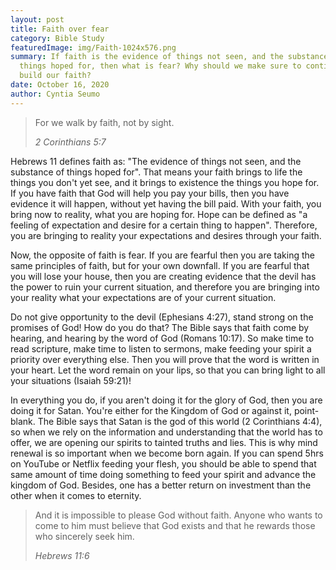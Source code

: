 ```yaml
---
layout: post
title: Faith over fear
category: Bible Study
featuredImage: img/Faith-1024x576.png
summary: If faith is the evidence of things not seen, and the substance of
  things hoped for, then what is fear? Why should we make sure to continuously
  build our faith?
date: October 16, 2020
author: Cyntia Seumo
---
```

<blockquote>
<p>For we walk by faith, not by sight.</p>
<cite>2 Corinthians 5:7</cite></blockquote>

<p>Hebrews 11 defines faith as: "The evidence of things not seen, and the substance of things hoped for". That means your faith brings to life the things you don't yet see, and it brings to existence the things you hope for. If you have faith that God will help you pay your bills, then you have evidence it will happen, without yet having the bill paid. With your faith, you bring now to reality, what you are hoping for. Hope can be defined as "a feeling of expectation and desire for a certain thing to happen". Therefore, you are bringing to reality your expectations and desires through your faith.</p>

<p>Now, the opposite of faith is fear. If you are fearful then you are taking the same principles of faith, but for your own downfall. If you are fearful that you will lose your house, then you are creating evidence that the devil has the power to ruin your current situation, and therefore you are bringing into your reality what your expectations are of your current situation.</p>

<p>Do not give opportunity to the devil (<a>Ephesians 4:27</a>), stand strong on the promises of God! How do you do that? The Bible says that faith come by hearing, and hearing by the word of God (<a>Romans 10:17</a>). So make time to read scripture, make time to listen to sermons, make feeding your spirit a priority over everything else. Then you will prove that the word is written in your heart. Let the word remain on your lips, so that you can bring light to all your situations (<a>Isaiah 59:21</a>)!</p>

<p>In everything you do, if you aren't doing it for the glory of God, then you are doing it for Satan. You're either for the Kingdom of God or against it, point-blank. The Bible says that Satan is the god of this world (<a>2 Corinthians 4:4</a>), so when we rely on the information and understanding that the world has to offer, we are opening our spirits to tainted truths and lies. This is why mind renewal is so important when we become born again. If you can spend 5hrs on YouTube or Netflix feeding your flesh, you should be able to spend that same amount of time doing something to feed your spirit and advance the kingdom of God. Besides, one has a better return on investment than the other when it comes to eternity.</p>

<blockquote>
<p>And it is impossible to please God without faith. Anyone who wants to come to him must believe that God exists and that he rewards those who sincerely seek him.</p>
<cite>Hebrews 11:6</cite></blockquote>
